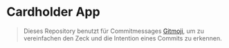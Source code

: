 # Cardholder App

> Dieses Repository benutzt für Commitmessages [Gitmoji](https://gitmoji.carloscuesta.me/), um zu vereinfachen den Zeck und die Intention eines Commits zu erkennen.
